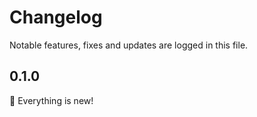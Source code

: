 # Changelog

Notable features, fixes and updates are logged in this file.

## 0.1.0

🎉 Everything is new!
